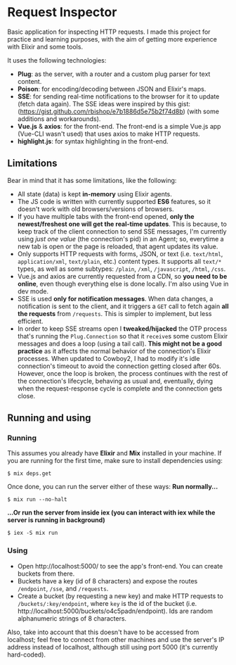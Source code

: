# Request Inspector

Basic application for inspecting HTTP requests. I made this project for practice and learning purposes, with the aim of getting more experience with Elixir and some tools.

It uses the following technologies:

* **Plug**: as the server, with a router and a custom plug parser for text content.
* **Poison**: for encoding/decoding between JSON and Elixir's maps.
* **SSE**: for sending real-time notifications to the browser for it to update (fetch data again). The SSE ideas were inspired by this gist: (https://gist.github.com/rbishop/e7b1886d5e75b2f74d8b) (with some additions and workarounds).
* **Vue.js** & **axios**: for the front-end. The front-end is a simple Vue.js app (Vue-CLI wasn't used) that uses axios to make HTTP requests.
* **highlight.js**: for syntax highlighting in the front-end.

## Limitations

Bear in mind that it has some limitations, like the following:

* All state (data) is kept **in-memory** using Elixir agents.
* The JS code is written with currently supported **ES6** features, so it doesn't work with old browsers/versions of browsers.
* If you have multiple tabs with the front-end opened, **only the newest/freshest one will get the real-time updates**. This is because, to keep track of the client connection to send SSE messages, I'm currently using _just one value_ (the connection's pid) in an Agent; so, everytime a new tab is open or the page is reloaded, that agent updates its value.
* Only supports HTTP requests with forms, JSON, or text (i.e. `text/html`, `application/xml`, `text/plain`, etc.) content types. It supports all `text/*` types, as well as some subtypes: `/plain`, `/xml`, `/javascript`, `/html`, `/css`.
* Vue.js and axios are currently requested from a CDN, so **you need to be online**, even though everything else is done locally. I'm also using Vue in dev mode.
* SSE is used **only for notification messages**. When data changes, a notification is sent to the client, and it triggers a `GET` call to fetch again **all the requests** from `/requests`. This is simpler to implement, but less efficient.
* In order to keep SSE streams open I **tweaked/hijacked** the OTP process that's running the `Plug.Connection` so that it `receive`s some custom Elixir messages and does a loop (using a tail call). **This might not be a good practice** as it affects the normal behavior of the connection's Elixir processes. When updated to Cowboy2, I had to modify it's idle connection's timeout to avoid the connection getting closed after 60s. However, once the loop is broken, the process continues with the rest of the connection's lifecycle, behaving as usual and, eventually, dying when the request-response cycle is complete and the connection gets close.


## Running and using

### Running
This assumes you already have **Elixir** and **Mix** installed in your machine. If you are running for the first time, make sure to install dependencies using:
```
$ mix deps.get
```
Once done, you can run the server either of these ways:
**Run normally...**
```
$ mix run --no-halt
```
**...Or run the server from inside iex (you can interact with iex while the server is running in background)**
```
$ iex -S mix run
```

### Using
* Open http://localhost:5000/ to see the app's front-end. You can create buckets from there.
* Buckets have a key (id of 8 characters) and expose the routes `/endpoint`, `/sse`, and `/requests`.
* Create a bucket (by requesting a new key) and make HTTP requests to `/buckets/:key/endpoint`, where `key` is the id of the bucket (i.e. http://localhost:5000/buckets/o4c5padn/endpoint). Ids are random alphanumeric strings of 8 characters.

Also, take into account that this doesn't have to be accessed from localhost; feel free to connect from other machines and use the server's IP address instead of localhost, although still using port 5000 (it's currently hard-coded).
